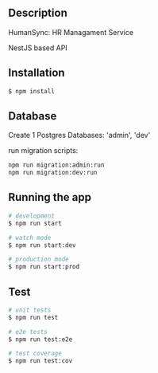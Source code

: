 ## Description

HumanSync: HR Managament Service

NestJS based API

## Installation

```bash
$ npm install
```

## Database

Create 1 Postgres Databases: 'admin', 'dev'

run migration scripts:

```bash
npm run migration:admin:run
npm run migration:dev:run
```

## Running the app

```bash
# development
$ npm run start

# watch mode
$ npm run start:dev

# production mode
$ npm run start:prod
```

## Test

```bash
# unit tests
$ npm run test

# e2e tests
$ npm run test:e2e

# test coverage
$ npm run test:cov
```


